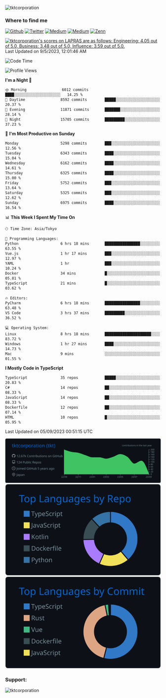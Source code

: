 <p align="left"> <img src="https://komarev.com/ghpvc/?username=tktcorporation&label=Profile%20views&color=0e75b6&style=flat" alt="tktcorporation" /> </p>

<h3>Where to find me</h3>
<p>
<a href="https://github.com/tktcorporation" target="_blank"><img alt="Github" src="https://img.shields.io/badge/GitHub-%2312100E.svg?&style=for-the-badge&logo=Github&logoColor=white" /></a>
<a href="https://twitter.com/tktcorporation" target="_blank"><img alt="Twitter" src="https://img.shields.io/badge/twitter-%231DA1F2.svg?&style=for-the-badge&logo=twitter&logoColor=white" /></a>
<a href="https://www.linkedin.com/in/tktcorporation" target="_blank"><img alt="Medium" src="https://img.shields.io/badge/linkdin-0a66c2.svg?&style=for-the-badge&logo=linkedin&logoColor=white" /></a>
<a href="https://qiita.com/tktcorporation" target="_blank"><img alt="Medium" src="https://img.shields.io/badge/qiita-55C500.svg?&style=for-the-badge&logo=qiita&logoColor=white" /></a>
<a href="https://zenn.dev/tktcorporation" target="_blank"><img alt="Zenn" src="https://img.shields.io/badge/Zenn-3EA8FF.svg?&style=for-the-badge&logo=Zenn&logoColor=white" /></a>
</p>

<!--START_SECTION:lapras-card-->
<p ><a href="https://lapras.com/public/tktcorporation" target="_blank" rel="noopener noreferrer"><img alt="tktcorporation's scores on LAPRAS are as follows: Engineering: 4.05 out of 5.0, Business: 3.48 out of 5.0, Influence: 3.59 out of 5.0." src="https://lapras-card-generator.vercel.app/api/svg?e=4.05&b=3.48&i=3.59&b1=%23232323&b2=%236d6d6d&i1=%23212121&i2=%23818181&l=en" width="300" ></a>  
Last Updated on 9/5/2023, 12:01:46 AM</p>
<!--END_SECTION:lapras-card-->
  
<!--START_SECTION:waka-->
![Code Time](http://img.shields.io/badge/Code%20Time-1%2C126%20hrs%2020%20mins-blue)

![Profile Views](http://img.shields.io/badge/Profile%20Views-17-blue)

**I'm a Night 🦉** 

```text
🌞 Morning                6012 commits        ████░░░░░░░░░░░░░░░░░░░░░   14.25 % 
🌆 Daytime                8592 commits        █████░░░░░░░░░░░░░░░░░░░░   20.37 % 
🌃 Evening                11871 commits       ███████░░░░░░░░░░░░░░░░░░   28.14 % 
🌙 Night                  15705 commits       █████████░░░░░░░░░░░░░░░░   37.23 % 
```
📅 **I'm Most Productive on Sunday** 

```text
Monday                   5298 commits        ███░░░░░░░░░░░░░░░░░░░░░░   12.56 % 
Tuesday                  6343 commits        ████░░░░░░░░░░░░░░░░░░░░░   15.04 % 
Wednesday                6162 commits        ████░░░░░░░░░░░░░░░░░░░░░   14.61 % 
Thursday                 6325 commits        ████░░░░░░░░░░░░░░░░░░░░░   15.00 % 
Friday                   5752 commits        ███░░░░░░░░░░░░░░░░░░░░░░   13.64 % 
Saturday                 5325 commits        ███░░░░░░░░░░░░░░░░░░░░░░   12.62 % 
Sunday                   6975 commits        ████░░░░░░░░░░░░░░░░░░░░░   16.54 % 
```


📊 **This Week I Spent My Time On** 

```text
🕑︎ Time Zone: Asia/Tokyo

💬 Programming Languages: 
Python                   6 hrs 18 mins       ████████████████░░░░░░░░░   63.55 % 
Vue.js                   1 hr 17 mins        ███░░░░░░░░░░░░░░░░░░░░░░   12.97 % 
YAML                     1 hr                ███░░░░░░░░░░░░░░░░░░░░░░   10.24 % 
Docker                   34 mins             █░░░░░░░░░░░░░░░░░░░░░░░░   05.81 % 
TypeScript               21 mins             █░░░░░░░░░░░░░░░░░░░░░░░░   03.62 % 

🔥 Editors: 
PyCharm                  6 hrs 18 mins       ████████████████░░░░░░░░░   63.48 % 
VS Code                  3 hrs 37 mins       █████████░░░░░░░░░░░░░░░░   36.52 % 

💻 Operating System: 
Linux                    8 hrs 18 mins       █████████████████████░░░░   83.72 % 
Windows                  1 hr 27 mins        ████░░░░░░░░░░░░░░░░░░░░░   14.73 % 
Mac                      9 mins              ░░░░░░░░░░░░░░░░░░░░░░░░░   01.55 % 
```

**I Mostly Code in TypeScript** 

```text
TypeScript               35 repos            █████░░░░░░░░░░░░░░░░░░░░   20.83 % 
C#                       14 repos            ██░░░░░░░░░░░░░░░░░░░░░░░   08.33 % 
JavaScript               14 repos            ██░░░░░░░░░░░░░░░░░░░░░░░   08.33 % 
Dockerfile               12 repos            ██░░░░░░░░░░░░░░░░░░░░░░░   07.14 % 
HTML                     10 repos            █░░░░░░░░░░░░░░░░░░░░░░░░   05.95 % 
```




 Last Updated on 05/09/2023 00:51:15 UTC
<!--END_SECTION:waka-->

[![](https://raw.githubusercontent.com/tktcorporation/tktcorporation/master/profile-summary-card-output/github_dark/0-profile-details.svg)](https://github.com/vn7n24fzkq/github-profile-summary-cards)
[![](https://raw.githubusercontent.com/tktcorporation/tktcorporation/master/profile-summary-card-output/github_dark/1-repos-per-language.svg)](https://github.com/vn7n24fzkq/github-profile-summary-cards) [![](https://raw.githubusercontent.com/tktcorporation/tktcorporation/master/profile-summary-card-output/github_dark/2-most-commit-language.svg)](https://github.com/vn7n24fzkq/github-profile-summary-cards)

<h3 align="left">Support:</h3>
<p><a href="https://www.buymeacoffee.com/tktcorporation"> <img align="left" src="https://cdn.buymeacoffee.com/buttons/v2/default-yellow.png" height="50" width="210" alt="tktcorporation" /></a></p><br><br>
